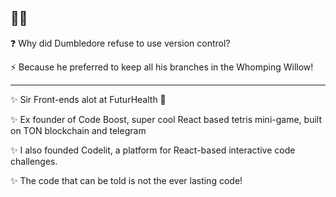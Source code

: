## 🧙‍♂️

❓ Why did Dumbledore refuse to use version control?

⚡️ Because he preferred to keep all his branches in the Whomping Willow!

--- 

✨ Sir Front-ends alot at FuturHealth 🚀

✨ Ex founder of Code Boost, super cool React based tetris mini-game, built on TON blockchain and telegram

✨ I also founded Codelit, a platform for React-based interactive code challenges.

✨ The code that can be told is not the ever lasting code!

